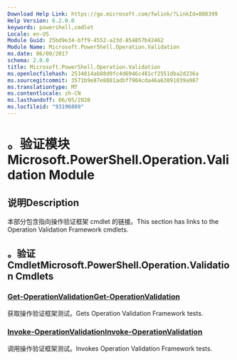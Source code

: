 ```yaml
---
Download Help Link: https://go.microsoft.com/fwlink/?LinkId=808399
Help Version: 6.2.0.0
keywords: powershell,cmdlet
Locale: en-US
Module Guid: 25bd9e34-bff9-4552-a23d-854857b42462
Module Name: Microsoft.PowerShell.Operation.Validation
ms.date: 06/09/2017
schema: 2.0.0
title: Microsoft.PowerShell.Operation.Validation
ms.openlocfilehash: 2534814ab88d9fc4d6946c481cf2551dba2d236a
ms.sourcegitcommit: 3571b9e87e8881adbf7984cda46a63891039a987
ms.translationtype: MT
ms.contentlocale: zh-CN
ms.lasthandoff: 06/05/2020
ms.locfileid: "93196809"
---
```

# <span data-ttu-id="56efb-103">。验证模块</span><span class="sxs-lookup"><span data-stu-id="56efb-103">Microsoft.PowerShell.Operation.Validation Module</span></span>

## <span data-ttu-id="56efb-104">说明</span><span class="sxs-lookup"><span data-stu-id="56efb-104">Description</span></span>

<span data-ttu-id="56efb-105">本部分包含指向操作验证框架 cmdlet 的链接。</span><span class="sxs-lookup"><span data-stu-id="56efb-105">This section has links to the Operation Validation Framework cmdlets.</span></span>

## <span data-ttu-id="56efb-106">。验证 Cmdlet</span><span class="sxs-lookup"><span data-stu-id="56efb-106">Microsoft.PowerShell.Operation.Validation Cmdlets</span></span>

### [<span data-ttu-id="56efb-107">Get-OperationValidation</span><span class="sxs-lookup"><span data-stu-id="56efb-107">Get-OperationValidation</span></span>](Get-OperationValidation.md)
<span data-ttu-id="56efb-108">获取操作验证框架测试。</span><span class="sxs-lookup"><span data-stu-id="56efb-108">Gets Operation Validation Framework tests.</span></span>

### [<span data-ttu-id="56efb-109">Invoke-OperationValidation</span><span class="sxs-lookup"><span data-stu-id="56efb-109">Invoke-OperationValidation</span></span>](Invoke-OperationValidation.md)
<span data-ttu-id="56efb-110">调用操作验证框架测试。</span><span class="sxs-lookup"><span data-stu-id="56efb-110">Invokes Operation Validation Framework tests.</span></span>
